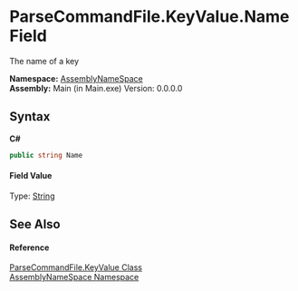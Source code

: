 # ParseCommandFile.KeyValue.Name Field
 

The name of a key

**Namespace:**&nbsp;<a href="6bcc80ef-5cfd-db5f-1eb2-7297d1c16397">AssemblyNameSpace</a><br />**Assembly:**&nbsp;Main (in Main.exe) Version: 0.0.0.0

## Syntax

**C#**<br />
``` C#
public string Name
```


#### Field Value
Type: <a href="http://msdn2.microsoft.com/en-us/library/s1wwdcbf" target="_blank">String</a>

## See Also


#### Reference
<a href="9f13b772-a047-4fa3-fdbb-b24c50a98f9b">ParseCommandFile.KeyValue Class</a><br /><a href="6bcc80ef-5cfd-db5f-1eb2-7297d1c16397">AssemblyNameSpace Namespace</a><br />